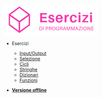 <!-- docs/_sidebar.md -->

<img src="./images/logo.png" data-origin="images/logo.png" alt="logo">

* Esercizi

    * [Input/Output](1-input-output.md)
    * [Selezione](2-selezione.md)
    * [Cicli](3-cicli.md)
    * [Stringhe](4-stringhe.md)
    * [Dizionari](5-dizionari.md)
    * [Funzioni](6-funzioni.md)

* <a id="pwa" class="" href="javascript:void(0)"><b>Versione offline</b></a>
